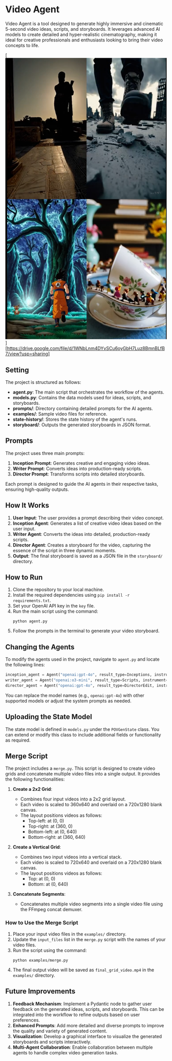 # Video Agent

Video Agent is a tool designed to generate highly immersive and cinematic 5-second video ideas, scripts, and storyboards. It leverages advanced AI models to create detailed and hyper-realistic cinematography, making it ideal for creative professionals and enthusiasts looking to bring their video concepts to life.


[![demo video](examples/demo.png)][https://drive.google.com/file/d/1WNbLnm4DYvSCu6oyGbH7Luz8BmnBLfB7/view?usp=sharing]

## Setting
The project is structured as follows:
- **agent.py**: The main script that orchestrates the workflow of the agents.
- **models.py**: Contains the data models used for ideas, scripts, and storyboards.
- **prompts/**: Directory containing detailed prompts for the AI agents.
- **examples/**: Sample video files for reference.
- **state-history/**: Stores the state history of the agent's runs.
- **storyboard/**: Outputs the generated storyboards in JSON format.

## Prompts
The project uses three main prompts:
1. **Inception Prompt**: Generates creative and engaging video ideas.
2. **Writer Prompt**: Converts ideas into production-ready scripts.
3. **Director Prompt**: Transforms scripts into detailed storyboards.

Each prompt is designed to guide the AI agents in their respective tasks, ensuring high-quality outputs.

## How It Works
1. **User Input**: The user provides a prompt describing their video concept.
2. **Inception Agent**: Generates a list of creative video ideas based on the user input.
3. **Writer Agent**: Converts the ideas into detailed, production-ready scripts.
4. **Director Agent**: Creates a storyboard for the video, capturing the essence of the script in three dynamic moments.
5. **Output**: The final storyboard is saved as a JSON file in the `storyboard/` directory.

## How to Run
1. Clone the repository to your local machine.
2. Install the required dependencies using `pip install -r requirements.txt`.
3. Set your OpenAI API key in the `key` file.
4. Run the main script using the command:
   ```
   python agent.py
   ```
5. Follow the prompts in the terminal to generate your video storyboard.

## Changing the Agents
To modify the agents used in the project, navigate to `agent.py` and locate the following lines:
```python
inception_agent = Agent("openai:gpt-4o", result_type=Inceptions, instrument=True, system_prompt=INCEPTION_PROMPT)
writer_agent = Agent("openai:o3-mini", result_type=Scripts, instrument=True, system_prompt=WRITER_PROMPT)
director_agent = Agent("openai:gpt-4o", result_type=DirectorEdit, instrument=True, system_prompt=PRODUCER_PROMPT)
```
You can replace the model names (e.g., `openai:gpt-4o`) with other supported models or adjust the system prompts as needed.

## Uploading the State Model
The state model is defined in `models.py` under the `POVGenState` class. You can extend or modify this class to include additional fields or functionality as required.

## Merge Script

The project includes a `merge.py`. This script is designed to create video grids and concatenate multiple video files into a single output. It provides the following functionalities:

1. **Create a 2x2 Grid**:
   - Combines four input videos into a 2x2 grid layout.
   - Each video is scaled to 360x640 and overlaid on a 720x1280 blank canvas.
   - The layout positions videos as follows:
     - Top-left: at (0, 0)
     - Top-right: at (360, 0)
     - Bottom-left: at (0, 640)
     - Bottom-right: at (360, 640)

2. **Create a Vertical Grid**:
   - Combines two input videos into a vertical stack.
   - Each video is scaled to 720x640 and overlaid on a 720x1280 blank canvas.
   - The layout positions videos as follows:
     - Top: at (0, 0)
     - Bottom: at (0, 640)

3. **Concatenate Segments**:
   - Concatenates multiple video segments into a single video file using the FFmpeg concat demuxer.

### How to Use the Merge Script
1. Place your input video files in the `examples/` directory.
2. Update the `input_files` list in the `merge.py` script with the names of your video files.
3. Run the script using the command:
   ```
   python examples/merge.py
   ```
4. The final output video will be saved as `final_grid_video.mp4` in the `examples/` directory.

## Future Improvements
1. **Feedback Mechanism**: Implement a Pydantic node to gather user feedback on the generated ideas, scripts, and storyboards. This can be integrated into the workflow to refine outputs based on user preferences.
2. **Enhanced Prompts**: Add more detailed and diverse prompts to improve the quality and variety of generated content.
3. **Visualization**: Develop a graphical interface to visualize the generated storyboards and scripts interactively.
4. **Multi-Agent Collaboration**: Enable collaboration between multiple agents to handle complex video generation tasks.